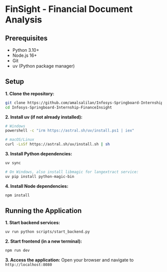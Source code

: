 # FinSight - Financial Document Analysis

## Prerequisites

- Python 3.10+
- Node.js 16+
- Git
- uv (Python package manager)

## Setup

**1. Clone the repository:**
```bash
git clone https://github.com/amalsalilan/Infosys-Springboard-Internship-FinanceInsight.git
cd Infosys-Springboard-Internship-FinanceInsight
```

**2. Install uv (if not already installed):**
```bash
# Windows
powershell -c "irm https://astral.sh/uv/install.ps1 | iex"

# macOS/Linux
curl -LsSf https://astral.sh/uv/install.sh | sh
```

**3. Install Python dependencies:**
```bash
uv sync

# On Windows, also install libmagic for langextract service:
uv pip install python-magic-bin
```

**4. Install Node dependencies:**
```bash
npm install
```

## Running the Application

**1. Start backend services:**
```bash
uv run python scripts/start_backend.py
```

**2. Start frontend (in a new terminal):**
```bash
npm run dev
```

**3. Access the application:**
Open your browser and navigate to `http://localhost:8080`

